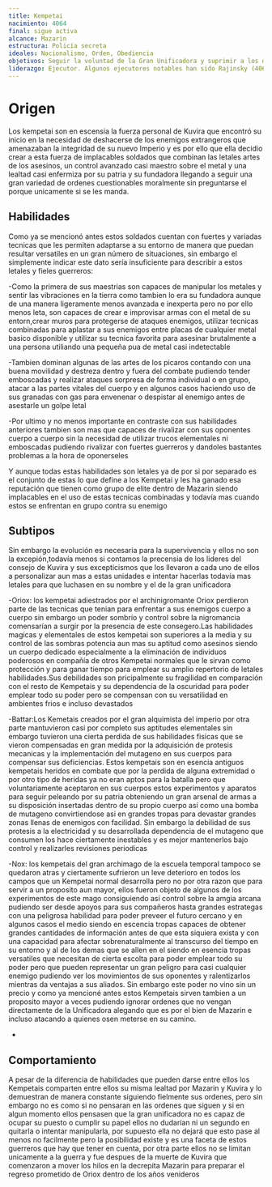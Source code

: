 ```yaml
---
title: Kempetai
nacimiento: 4064
final: sigue activa
alcance: Mazarin
estructura: Policía secreta
ideales: Nacionalismo, Orden, Obediencia
objetivos: Seguir la voluntad de la Gran Unificadora y suprimir a los disidentes
liderazgo: Ejecutor. Algunos ejecutores notables han sido Rajinsky (4064-4071) y Dmitri (4073-)
---
```


# Origen

Los kempetai son en escensia la fuerza personal de Kuvira que encontró su inicio en la necesidad de deshacerse  de los enemigos extrangeros que amenazaban la integridad de su nuevo Imperio y es por ello que ella decidio crear a esta fuerza de implacables soldados que combinan las letales artes de los asesinos, un control avanzado casi maestro sobre el metal y una lealtad casi enfermiza por su patria y su fundadora llegando a seguir una gran variedad de ordenes cuestionables moralmente sin preguntarse el porque unicamente si se les manda.

## Habilidades

Como ya se mencionó antes estos soldados cuentan con fuertes y variadas tecnicas que les permiten adaptarse a su entorno de manera que puedan resultar versatiles en un gran número de situaciones, sin embargo el simplemente indicar este dato sería insuficiente para describir a estos letales y fieles guerreros:

-Como la primera de sus maestrias son capaces de manipular los metales y sentir las vibraciones en la tierra como tambien lo era su fundadora aunque de una manera ligeramente menos avanzada e inexperta pero no por ello menos leta, son capaces de crear e improvisar armas con el metal de su entorn,crear muros para protegerse de ataques enemigos, utilizar tecnicas combinadas para aplastar a sus enemigos entre placas de cualquier metal basico disponible y utilizar su tecnica favorita para asesinar brutalmente a una persona utiliando una pequeña pua de metal casi indetectable

-Tambien dominan algunas de las artes de los picaros contando con una buena movilidad y destreza dentro y fuera del combate pudiendo tender emboscadas y realizar ataques sorpresa de forma individual o en grupo, atacar a las partes vitales del cuerpo y en algunos casos haciendo uso de sus granadas con gas para envenenar o despistar al enemigo antes de asestarle un golpe letal

-Por ultimo y no menos importante en contraste con sus habilidades anteriores tambien son mas que capaces de rivalizar con sus oponentes cuerpo a cuerpo sin la necesidad de utilizar trucos elementales ni emboscadas pudiendo rivalizar con fuertes guerreros y dandoles bastantes problemas a la hora de oponerseles

Y aunque todas estas habilidades son letales ya de por si por separado es el conjunto de estas lo que define a los Kempetai y les ha ganado esa reputación que tienen como grupo de elite dentro de Mazarin siendo implacables en el uso de estas tecnicas combinadas y todavía mas cuando estos se enfrentan en grupo contra su enemigo

## Subtipos

Sin embargo la evolución es necesaria para la supervivencia y ellos no son la excepión,todavía menos si contamos la precensia de los lideres del consejo de Kuvira y sus excepticismos que los llevaron a cada uno de ellos a personalizar aun mas a estas unidades e intentar hacerlas todavía mas letales para que luchasen en su nombre y el de la gran unificadora

-Oriox: los kempetai adiestrados por el archinigromante Oriox perdieron parte de las tecnicas que tenian para enfrentar a sus enemigos cuerpo a cuerpo sin embargo un poder sombrío y control sobre la nigromancia comensarían a surgir por la presencia de este consegero.Las habilidades magicas y elementales de estos kempetai son superiores a la media y su control de las sombras potencia aun mas su aptitud como asesinos siendo un cuerpo dedicado especialmente a la eliminación de individuos poderosos en compañía de otros Kempetai normales que le sirvan como protección y para ganar tiempo para emplear su amplio repertorio de letales habilidades.Sus debilidades son pricipalmente su fragilidad en comparación con el resto de Kempetais y su dependencia de la oscuridad para poder emplear todo su poder pero se compensan con su versatilidad en ambientes frios e incluso devastados

-Battar:Los Kemetais creados por el gran alquimista del imperio por otra parte mantuvieron casi por completo sus aptitudes elementales sin embargo tuvieron una cierta perdida de sus habilidades fisicas que se vieron compensadas en gran medida por la adquisición de protesis mecanicas y la implementación del mutageno en sus cuerpos para compensar sus deficiencias. Estos kempetais son en esencia antiguos kempetais heridos en combate que por la perdida de alguna extremidad o por otro tipo de heridas ya no eran aptos para la batalla pero que voluntariamente aceptaron en sus cuerpos estos experimentos y aparatos para seguir peleando por su patria obteniendo un gran arsenal de armas a su disposición insertadas dentro de su propio cuerpo así como una bomba de mutageno convirtiendose asi en grandes tropas para devastar grandes zonas llenas de enemigos  con facilidad. Sin embargo la debilidad de sus protesis a la electricidad y su desarrollada dependencia de el mutageno que consumen los hace ciertamente inestables y es mejor mantenerlos bajo control y realizarles revisiones periodicas

-Nox: los kempetais del gran archimago de la escuela temporal tampoco se quedaron atras y ciertamente sufrieron un leve deterioro en todos los campos que un Kempetai normal desarrolla pero no por otra razon que para servir a un proposito aun mayor, ellos fueron objeto de algunos de los experimentos de este mago consiguiendo así control sobre la amgia arcana pudiendo ser desde apoyos para sus compañeros hasta grandes estrategas con una peligrosa habilidad para poder preveer el futuro cercano y en algunos casos el medio siendo en escencia tropas capaces de obtener grandes cantidades de información antes de que esta siquiera exista y con una capacidad para afectar sobrenaturalmente al transcurso del tiempo en su entorno y al de los demas que se allen en el siendo en esencia tropas versatiles que necesitan de cierta escolta para poder emplear todo su poder pero que pueden representar un gran peligro para casi cualquier enemigo pudiendo ver los movimientos de sus oponentes y ralentizarlos mientras da ventajas a sus aliados. Sin embargo este poder no vino sin un precio y como ya mencioné antes estos Kempetais sirven tambien a un proposito mayor a veces pudiendo ignorar ordenes que no vengan directamente de la Unificadora alegando que es por el bien de Mazarin e incluso atacando a quienes osen meterse en su camino.

-

## Comportamiento

A pesar de la diferencia de habilidades que pueden darse entre ellos los Kempetais comparten entre ellos su misma lealtad por Mazarin y Kuvira y lo demuestran de manera constante siguiendo fielmente sus ordenes, pero sin embargo no es como si no pensaran en las ordenes que siguen y si en algun momento ellos pensasen que la gran unificadora no es capaz de ocupar su puesto o cumplir su papel ellos no dudarían ni un segundo en quitarla o intentar manipularla, por supuesto ella no dejará que esto pase al menos no facilmente pero la posibilidad existe y es una faceta de estos guerreros que hay que tener en cuenta, por otra parte ellos no se limitan unicamente a la guerra y fue despues de la muerte de Kuvira que comenzaron a mover los hilos en la decrepita Mazarin para preparar el regreso prometido de Oriox dentro de los años venideros

